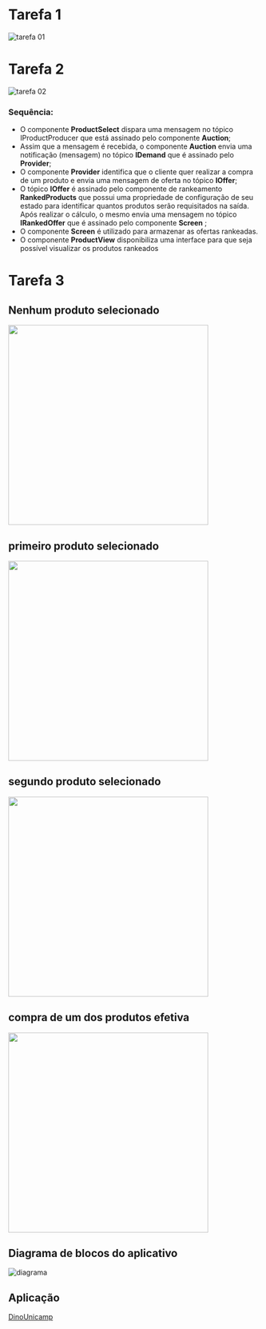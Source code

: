 # Tarefa 1
![tarefa 01](images/tarefa01.png)
# Tarefa 2
![tarefa 02](images/tarefa02.png)
### Sequência:

- O componente **ProductSelect** dispara uma mensagem no tópico IProductProducer que está assinado pelo componente **Auction**;
- Assim que a mensagem é recebida, o componente **Auction** envia uma notificação (mensagem) no tópico **IDemand** que é assinado pelo **Provider**;
- O componente **Provider** identifica que o cliente quer realizar a compra de um produto e envia uma mensagem de oferta no tópico **IOffer**;
- O tópico **IOffer** é assinado pelo componente de rankeamento **RankedProducts** que possui uma propriedade de configuração de seu estado para identificar quantos produtos serão requisitados na saída. <br/>Após realizar o cálculo, o mesmo envia uma mensagem no tópico **IRankedOffer** que é assinado pelo componente **Screen** ;
- O componente **Screen** é utilizado para armazenar as ofertas rankeadas.
- O componente **ProductView** disponibiliza uma interface para que seja possível visualizar os produtos rankeados
# Tarefa 3
## Nenhum produto selecionado
<img src="images/tela01.jpg" width="400">

## primeiro produto selecionado
<img src="images/tela02.jpg" width="400">

## segundo produto selecionado
<img src="images/tela03.jpg" width="400">

## compra de um dos produtos efetiva
<img src="images/tela04.jpg" width="400">

## Diagrama de blocos do aplicativo
![diagrama](images/diagrama.png)

## Aplicação
[DinoUnicamp](app/DinoUnicamp.aia)